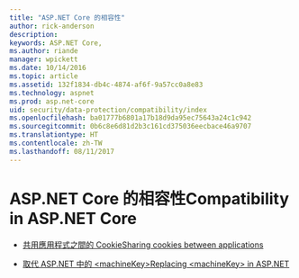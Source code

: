 ```yaml
---
title: "ASP.NET Core 的相容性"
author: rick-anderson
description: 
keywords: ASP.NET Core,
ms.author: riande
manager: wpickett
ms.date: 10/14/2016
ms.topic: article
ms.assetid: 132f1834-db4c-4874-af6f-9a57cc0a8e83
ms.technology: aspnet
ms.prod: asp.net-core
uid: security/data-protection/compatibility/index
ms.openlocfilehash: ba01777b6801a17b18d9da95ec75643a24c1c942
ms.sourcegitcommit: 0b6c8e6d81d2b3c161cd375036eecbace46a9707
ms.translationtype: HT
ms.contentlocale: zh-TW
ms.lasthandoff: 08/11/2017
---
```

# <a name="compatibility-in-aspnet-core"></a><span data-ttu-id="5b202-103">ASP.NET Core 的相容性</span><span class="sxs-lookup"><span data-stu-id="5b202-103">Compatibility in ASP.NET Core</span></span>

* [<span data-ttu-id="5b202-104">共用應用程式之間的 Cookie</span><span class="sxs-lookup"><span data-stu-id="5b202-104">Sharing cookies between applications</span></span>](cookie-sharing.md)

* [<span data-ttu-id="5b202-105">取代 ASP.NET 中的 \<machineKey></span><span class="sxs-lookup"><span data-stu-id="5b202-105">Replacing \<machineKey> in ASP.NET</span></span>](replacing-machinekey.md)
